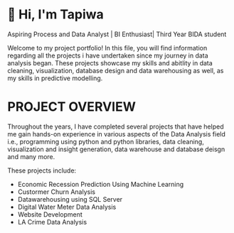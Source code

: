 # 👋 Hi, I'm Tapiwa 
Aspiring Process and Data Analyst | BI Enthusiast| Third Year BIDA student

Welcome to my project portfolio!
In this file, you will find information regarding all the projects i have undertaken since my journey in data analysis began.
These projects showcase my skills and abitlity in data cleaning, visualization, database design and data warehousing as well, as 
my skills in predictive modelling.

# PROJECT OVERVIEW
Throughout the years, I have completed several projects that have helped me gain hands-on experience in various aspects of the Data Analysis field i.e., 
programming using python and python libraries, data cleaning, visualization and insight generation, data warehouse and database deisgn and many more.

These projects include:
- Economic Recession Prediction Using Machine Learning
- Custormer Churn Analysis
- Datawarehousing using SQL Server
- Digital Water Meter Data Analysis
- Website Development
- LA Crime Data Analysis
  
